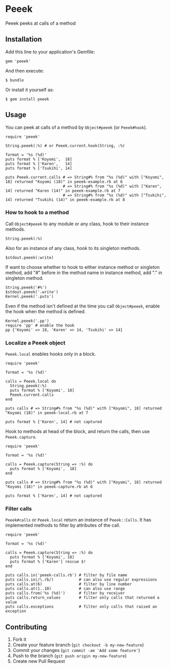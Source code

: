 Peeek
=====

Peeek peeks at calls of a method

Installation
------------

Add this line to your application's Gemfile:

    gem 'peeek'

And then execute:

    $ bundle

Or install it yourself as:

    $ gem install peeek

Usage
-----

You can peek at calls of a method by `Object#peeek` (or `Peeek#hook`).

    require 'peeek'

    String.peeek(:%) # or Peeek.current.hook(String, :%)

    format = '%s (%d)'
    puts format % ['Koyomi',  18]
    puts format % ['Karen',   14]
    puts format % ['Tsukihi', 14]

    puts Peeek.current.calls # => String#% from "%s (%d)" with ["Koyomi", 18] returned "Koyomi (18)" in peeek-example.rb at 6
                             # => String#% from "%s (%d)" with ["Karen", 14] returned "Karen (14)" in peeek-example.rb at 7
                             # => String#% from "%s (%d)" with ["Tsukihi", 14] returned "Tsukihi (14)" in peeek-example.rb at 8

### How to hook to a method

Call `Object#peeek` to any module or any class, hook to their instance methods.

    String.peeek(:%)

Also for an instance of any class, hook to its singleton methods.

    $stdout.peeek(:write)

If want to choose whether to hook to either instance method or singleton method,
add "#" before in the method name in instance method, add "." in singleton
method.

    String.peeek('#%')
    $stdout.peeek('.write')
    Kernel.peeek('.puts')

Even if the method isn't defined at the time you call `Object#peeek`, enable the
hook when the method is defined.

    Kernel.peeek('.pp')
    require 'pp' # enable the hook
    pp {'Koyomi' => 18, 'Karen' => 14, 'Tsukihi' => 14}

### Localize a Peeek object

`Peeek.local` enables hooks only in a block.

    require 'peeek'

    format = '%s (%d)'

    calls = Peeek.local do
      String.peeek(:%)
      puts format % ['Koyomi', 18]
      Peeek.current.calls
    end

    puts calls # => String#% from "%s (%d)" with ["Koyomi", 18] returned "Koyomi (18)" in peeek-local.rb at 7

    puts format % ['Karen', 14] # not captured

Hook to methods at head of the block, and return the calls, then use
`Peeek.capture`.

    require 'peeek'

    format = '%s (%d)'

    calls = Peeek.capture(String => :%) do
      puts format % ['Koyomi',  18]
    end

    puts calls # => String#% from "%s (%d)" with ["Koyomi", 18] returned "Koyomi (18)" in peeek-capture.rb at 6

    puts format % ['Karen', 14] # not captured

### Filter calls

`Peeek#calls` or `Peeek.local` return an instance of `Peeek::Calls`. It has
implemented methods to filter by attributes of the call.

    require 'peeek'

    format = '%s (%d)'

    calls = Peeek.capture(String => :%) do
      puts format % ['Koyomi', 18]
      puts format % ['Karen'] rescue $!
    end

    puts calls.in('peeek-calls.rb') # filter by file name
    puts calls.in(/\.rb/)           # can also use regular expressions
    puts calls.at(6)                # filter by line number
    puts calls.at(1..10)            # can also use range
    puts calls.from('%s (%d)')      # filter by receiver
    puts calls.return_values        # filter only calls that returned a value
    puts calls.exceptions           # filter only calls that raised an exception


Contributing
------------

1. Fork it
2. Create your feature branch (`git checkout -b my-new-feature`)
3. Commit your changes (`git commit -am 'Add some feature'`)
4. Push to the branch (`git push origin my-new-feature`)
5. Create new Pull Request
